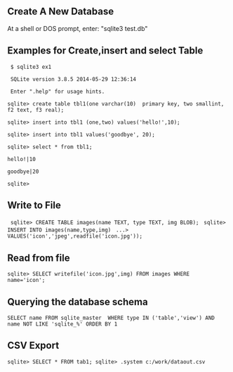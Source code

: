 ## Create A New Database
At a shell or DOS prompt, enter: "sqlite3 test.db"

## Examples for Create,insert and select Table

     $ sqlite3 ex1 

     SQLite version 3.8.5 2014-05-29 12:36:14 
 
     Enter ".help" for usage hints. 
 
 ` sqlite> create table tbl1(one varchar(10)  primary key, two smallint, f2 text, f3 real); `
 
 ` sqlite> insert into tbl1 (one,two) values('hello!',10); `
 
` sqlite> insert into tbl1 values('goodbye', 20); `

` sqlite> select * from tbl1; `

` hello!|10 `

` goodbye|20 `

` sqlite> `

## Write to File 
`  sqlite> CREATE TABLE images(name TEXT, type TEXT, img BLOB); `
`  sqlite> INSERT INTO images(name,type,img) `
`  ...>   VALUES('icon','jpeg',readfile('icon.jpg')); `
## Read from file
` sqlite> SELECT writefile('icon.jpg',img) FROM images WHERE name='icon'; ` 

## Querying the database schema

`SELECT name FROM sqlite_master 
WHERE type IN ('table','view') AND name NOT LIKE 'sqlite_%'
ORDER BY 1`

## CSV Export
`sqlite> SELECT * FROM tab1;
sqlite> .system c:/work/dataout.csv `

